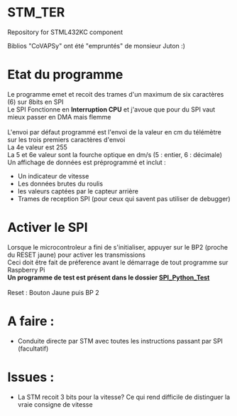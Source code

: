 # STM_TER
Repository for STML432KC component

Biblios "CoVAPSy" ont été "empruntés" de monsieur Juton :)

# Etat du programme

Le programme emet et recoit des trames d'un maximum de six caractères (6) sur 8bits en SPI \
Le SPI Fonctionne en **Interruption CPU** et j'avoue que pour du SPI vaut mieux passer en DMA mais flemme\
\
L'envoi par défaut programmé est l'envoi de la valeur en cm du télémètre sur les trois premiers caractères d'envoi\
La 4e valeur est 255\
La 5 et 6e valeur sont la fourche optique en dm/s (5 : entier, 6 : décimale)
Un affichage de données est préprogrammé et inclut : 
- Un indicateur de vitesse
- Les données brutes du roulis
- les valeurs captées par le capteur arrière
- Trames de reception SPI (pour ceux qui savent pas utiliser de debugger)

# Activer le SPI
Lorsque le microcontroleur a fini de s'initialiser, appuyer sur le BP2 (proche du RESET jaune) pour activer les transmissions \
Ceci doit être fait de préference avant le démarrage de tout programme sur Raspberry Pi \
**Un programme de test est présent dans le dossier [SPI_Python_Test](https://github.com/Imtherizza/STM_TER/tree/main/SPI_Python_test)** \
\
Reset : Bouton Jaune puis BP 2

# A faire :
- Conduite directe par STM avec toutes les instructions passant par SPI (facultatif)

# Issues :
- La STM recoit 3 bits pour la vitesse? Ce qui rend difficile de distinguer la vraie consigne de vitesse
